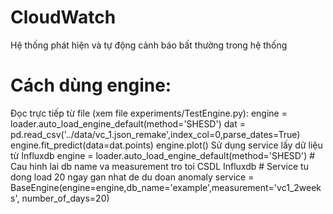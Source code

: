 # CloudWatch
Hệ thống phát hiện và tự động cảnh báo bất thường trong hệ thống
# Cách dùng engine:
Đọc trực tiếp từ file (xem file experiments/TestEngine.py):
    engine = loader.auto_load_engine_default(method='SHESD')
    dat = pd.read_csv('../data/vc_1.json_remake',index_col=0,parse_dates=True)
    engine.fit_predict(data=dat.points)
    engine.plot()
Sử dụng service lấy dữ liệu từ Influxdb
    engine = loader.auto_load_engine_default(method='SHESD')
    # Cau hinh lai db name va measurement tro toi CSDL Influxdb
    # Service tu dong load 20 ngay gan nhat de du doan anomaly
    service = BaseEngine(engine=engine,db_name='example',measurement='vc1_2weeks', number_of_days=20)